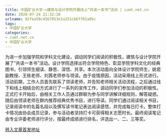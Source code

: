 ```yaml
---
title: 中国矿业大学->建筑与设计学院开展线上“共读一本书”活动 | cumt.net.cn
date: 2020-07-24 21:32:10
urlname: 82fea58c4567053e1a251cb6ff01a0bc
tags: 
- 中国矿业大学
categories:
- cumt.net.cn
- 中国矿业大学
---
```

为进一步加强学院和学科文化建设，调动同学们阅读的积极性，建筑与设计学院开展了“共读一本书”活动。设计学院选择出符合学院特色、彰显学院学科文化的经典图书，引领师生细读、静思、深悟、共享。本次活动面向全体设计学院师生，姚君副教授、王栋老师、刘茜老师参与领读。由于疫情原因，活动采用线上形式进行。活动前期，工作人员首先联系了领读老师，并告知老师相关活动流程，之后通过线下和线上相结合的方式进行了一系列的宣传工作，调动同学们参加活动的积极性。正式打卡开始后，由相关工作人员通过群聊为参与同学讲解详细规则，解答疑惑。随后由领读老师在群内推荐经典优秀书目，进行导读。同学们通过阅读相关书目，记录阅读中的名篇名段以及撰写读书笔记表达阅读感悟，并完成每日打卡。整体打卡情况由协会成员记录，参与活动者坚持打卡可获得相关志愿时长。最终阅读笔记由专业评委老师进行评分，按最终成绩进行排名，评选出一、二、三等奖。 



[转入文章首发地址](http://xwzx.cumt.edu.cn/bb/d6/c523a572374/page.htm)